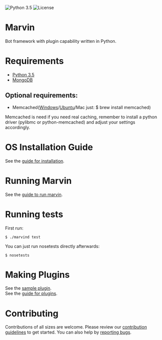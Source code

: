 ![Python 3.5](https://img.shields.io/badge/python-3.5-blue.svg) ![License](https://img.shields.io/github/license/mashape/apistatus.svg)
# Marvin
Bot framework with plugin capability written in Python.

# Requirements

- [Python 3.5](https://www.python.org/downloads/release/python-352/)
- [MongoDB](https://www.mongodb.com/download-center#community)

## Optional requirements:
- Memcached([Windows](https://commaster.net/content/installing-memcached-windows)/[Ubuntu](https://memcached.org/downloads)/Mac just: $ brew install memcached) 

Memcached is need if you need real caching, remember to install a python
driver (pylibmc or python-memcached) and adjust your settings accordingly. 

# OS Installation Guide

See the [guide for installation](https://github.com/BotDevGroup/marvin/wiki/Installation).

# Running Marvin
See the [guide to run marvin](https://github.com/BotDevGroup/marvin/wiki/Running-marvin).


# Running tests

First run:

    $ ./marvind test
    
You can just run nosetests directly afterwards:

    $ nosetests


# Making Plugins

See the [sample plugin](https://github.com/BotDevGroup/marvinbot_sample_plugin).  
See the [guide for plugins](https://github.com/BotDevGroup/marvin/wiki/Plugins).


# Contributing

Contributions of all sizes are welcome. Please review our [contribution guidelines](https://github.com/BotDevGroup/marvin/blob/master/CONTRIBUTING.md) to get started. You can also help by [reporting bugs](https://github.com/BotDevGroup/marvin/issues/new).
